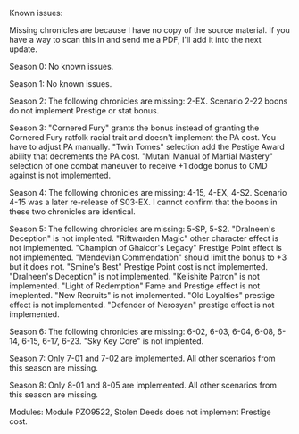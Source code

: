 Known issues:

Missing chronicles are because I have no copy of the source material. If you have a way to scan this in and send me a PDF, I'll add it into the next update.

Season 0:
	No known issues.
	
Season 1:
	No known issues.

Season 2:
	The following chronicles are missing: 2-EX.
	Scenario 2-22 boons do not implement Prestige or stat bonus.

Season 3:
	"Cornered Fury" grants the bonus instead of granting the Cornered Fury ratfolk racial trait and doesn't implement the PA cost. You have to adjust PA manually.
	"Twin Tomes" selection add the Pestige Award ability that decrements the PA cost.
	"Mutani Manual of Martial Mastery" selection of one combat maneuver to receive +1 dodge bonus to CMD against is not implemented.

Season 4:
	The following chronicles are missing: 4-15, 4-EX, 4-S2.
	Scenario 4-15 was a later re-release of S03-EX. I cannot confirm that the boons in these two chronicles are identical.

Season 5:
	The following chronicles are missing: 5-SP, 5-S2.
	"Dralneen's Deception" is not implented.
	"Riftwarden Magic" other character effect is not implemented.
	"Champion of Ghalcor's Legacy" Prestige Point effect is not implemented.
	"Mendevian Commendation" should limit the bonus to +3 but it does not.
	"Smine's Best" Prestige Point cost is not implemented.
	"Dralneen's Deception" is not implemented.
	"Kelishite Patron" is not implemented.
	"Light of Redemption" Fame and Prestige effect is not imeplented.
	"New Recruits" is not implemented.
	"Old Loyalties" prestige effect is not implemented.
	"Defender of Nerosyan" prestige effect is not implemented.

Season 6:
	The following chronicles are missing: 6-02, 6-03, 6-04, 6-08, 6-14, 6-15, 6-17, 6-23.
	"Sky Key Core" is not implented.

Season 7:
	Only 7-01 and 7-02 are implemented. All other scenarios from this season are missing.

Season 8:
	Only 8-01 and 8-05 are implemented. All other scenarios from this season are missing.

Modules:
	Module PZO9522, Stolen Deeds does not implement Prestige cost.
